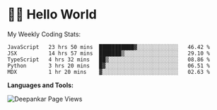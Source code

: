 # 👋🏽 Hello World 

<!--![Deepankar's github stats](https://github-readme-stats.vercel.app/api?username=Deep-Codes&count_private=true&show_icons=true&theme=radical)-->
My Weekly Coding Stats:

<!--START_SECTION:waka-->
```text
JavaScript   23 hrs 50 mins  ███████████▓░░░░░░░░░░░░░   46.42 % 
JSX          14 hrs 57 mins  ███████▒░░░░░░░░░░░░░░░░░   29.10 % 
TypeScript   4 hrs 32 mins   ██▒░░░░░░░░░░░░░░░░░░░░░░   08.86 % 
Python       3 hrs 20 mins   █▓░░░░░░░░░░░░░░░░░░░░░░░   06.51 % 
MDX          1 hr 20 mins    ▓░░░░░░░░░░░░░░░░░░░░░░░░   02.63 % 
```
<!--END_SECTION:waka-->

**Languages and Tools:**



<p align="left"> <img src="https://komarev.com/ghpvc/?username=Deep-Codes&label=Views&color=blue&style=plastic" alt="Deepankar Page Views" /> </p>
